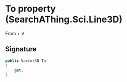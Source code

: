 # To property (SearchAThing.Sci.Line3D)
From + V

## Signature
```csharp
public Vector3D To
{
    get;
}
```
